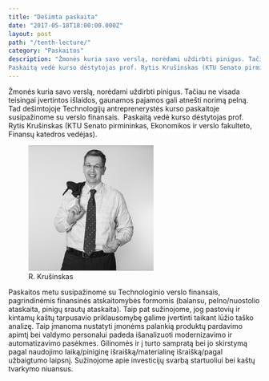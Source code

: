 ```yaml
---
title: "Dešimta paskaita"
date: "2017-05-18T18:00:00.000Z"
layout: post
path: "/tenth-lecture/"
category: "Paskaitos"
description: "Žmonės kuria savo verslą, norėdami uždirbti pinigus. Tačiau ne visada teisingai įvertintos išlaidos, gaunamos pajamos gali atnešti norimą pelną. Tad dešimtojoje Technologijų antreprenerystės  kurso paskaitoje susipažinome su verslo finansais. 
Paskaitą vedė kurso dėstytojas prof. Rytis Krušinskas (KTU Senato pirmininkas, Ekonomikos ir verslo fakulteto, Finansų katedros vedėjas)."
---
```


Žmonės kuria savo verslą, norėdami uždirbti pinigus. Tačiau ne visada teisingai įvertintos išlaidos, gaunamos pajamos gali atnešti norimą pelną. Tad dešimtojoje Technologijų antreprenerystės  kurso paskaitoje susipažinome su verslo finansais. 
Paskaitą vedė kurso dėstytojas prof. Rytis Krušinskas (KTU Senato pirmininkas, Ekonomikos ir verslo fakulteto, Finansų katedros vedėjas).
  
<figure class="floatRight">
  <img style="height: 250px;" src="./krusinskas.jpg" alt="krusinskas">
  <figcaption>R. Krušinskas</figcaption>
</figure>

Paskaitos metu susipažinome su Technologinio verslo finansais, pagrindinėmis finansinės atskaitomybės formomis (balansu, pelno/nuostolio ataskaita, pinigų srautų ataskaita).
Taip pat sužinojome, jog pastovių ir kintamų kaštų tarpusavio priklausomybę galime įvertinti taikant lūžio taško analizę. Taip įmanoma nustatyti įmonėms palankią produktų pardavimo apimtį bei valdymo personalui padeda išanalizuoti modernizavimo ir automatizavimo pasėkmes.
Gilinomės ir į turto sampratą bei jo skirstymą pagal naudojimo laiką/piniginę išraišką/materialinę išraišką/pagal užbaigtumo laipsnį. Sužinojome apie investicijų svarbą startuoliui bei kaštų tvarkymo niuansus. 
